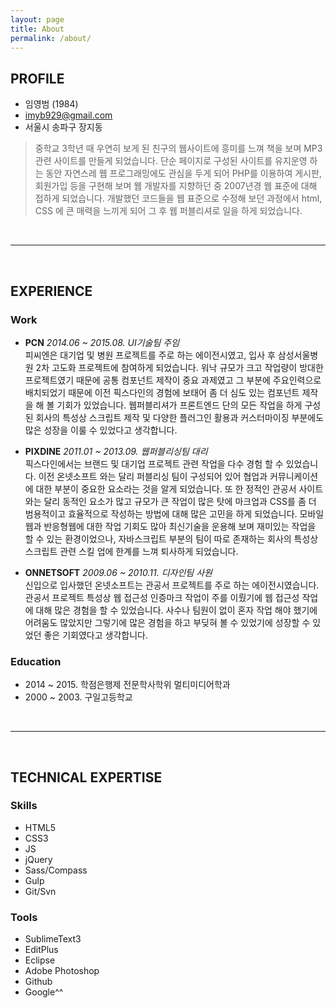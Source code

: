 ```yaml
---
layout: page
title: About
permalink: /about/
---
```




## PROFILE

- 임영범 (1984)
- imyb929@gmail.com
- 서울시 송파구 장지동

> 중학교 3학년 때 우연히 보게 된 친구의 웹사이트에 흥미를 느껴 책을 보며 MP3 관련 사이트를 만들게 되었습니다. 단순 페이지로 구성된 사이트를 유지운영 하는 동안 자연스레 웹 프로그래밍에도 관심을 두게 되어 PHP를 이용하여 게시판, 회원가입 등을 구현해 보며 웹 개발자를 지향하던 중 2007년경 웹 표준에 대해 접하게 되었습니다. 개발했던 코드들을 웹 표준으로 수정해 보던 과정에서 html, CSS 에 큰 매력을 느끼게 되어 그 후 웹 퍼블리셔로 일을 하게 되었습니다.


<br>

***

<br>



## EXPERIENCE

### Work

- **PCN**
  *2014.06 ~ 2015.08. UI기술팀 주임*<br>
  피씨엔은 대기업 및 병원 프로젝트를 주로 하는 에이전시였고, 입사 후 삼성서울병원 2차 고도화 프로젝트에 참여하게 되었습니다. 워낙 규모가 크고 작업량이 방대한 프로젝트였기 때문에 공통 컴포넌트 제작이 중요 과제였고 그 부분에 주요인력으로 배치되었기 때문에 이전 픽스다인의 경험에 보태어 좀 더 심도 있는 컴포넌트 제작을 해 볼 기회가 있었습니다. 웹퍼블리셔가 프론트엔드 단의 모든 작업을 하게 구성된 회사의 특성상 스크립트 제작 및 다양한 플러그인 활용과 커스터마이징 부분에도 많은 성장을 이룰 수 있었다고 생각합니다.

- **PIXDINE**
  *2011.01 ~ 2013.09. 웹퍼블리싱팀 대리*<br>
  픽스다인에서는 브랜드 및 대기업 프로젝트 관련 작업을 다수 경험 할 수 있었습니다. 이전 온넷소프트 와는 달리 퍼블리싱 팀이 구성되어 있어 협업과 커뮤니케이션에 대한 부분이 중요한 요소라는 것을 알게 되었습니다. 또 한 정적인 관공서 사이트와는 달리 동적인 요소가 많고 규모가 큰 작업이 많은 탓에 마크업과 CSS를 좀 더 범용적이고 효율적으로 작성하는 방법에 대해 많은 고민을 하게 되었습니다. 모바일웹과 반응형웹에 대한 작업 기회도 많아 최신기술을 운용해 보며 재미있는 작업을 할 수 있는 환경이었으나, 자바스크립트 부분의 팀이 따로 존재하는 회사의 특성상 스크립트 관련 스킬 업에 한계를 느껴 퇴사하게 되었습니다.

- **ONNETSOFT**
  *2009.06 ~ 2010.11. 디자인팀 사원*<br>
  신입으로 입사했던 온넷소프트는 관공서 프로젝트를 주로 하는 에이전시였습니다. 관공서 프로젝트 특성상 웹 접근성 인증마크 작업이 주를 이뤘기에 웹 접근성 작업에 대해 많은 경험을 할 수 있었습니다. 사수나 팀원이 없이 혼자 작업 해야 했기에 어려움도 많았지만 그렇기에 많은 경험을 하고 부딪혀 볼 수 있었기에 성장할 수 있었던 좋은 기회였다고 생각합니다.


### Education
- 2014 ~ 2015. 학점은행제 전문학사학위 멀티미디어학과
- 2000 ~ 2003. 구일고등학교



<br>

***

<br>



## TECHNICAL EXPERTISE

### Skills
- HTML5
- CSS3
- JS
- jQuery
- Sass/Compass
- Gulp
- Git/Svn


### Tools
- SublimeText3
- EditPlus
- Eclipse
- Adobe Photoshop
- Github
- Google^^